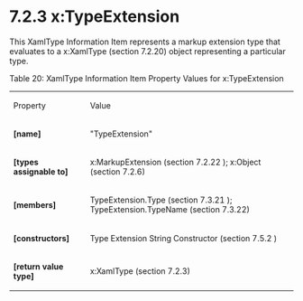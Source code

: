 <html dir="LTR" xmlns:mshelp="http://msdn.microsoft.com/mshelp" xmlns:ddue="http://ddue.schemas.microsoft.com/authoring/2003/5" xmlns:xlink="http://www.w3.org/1999/xlink" xmlns:tool="http://www.microsoft.com/tooltip"><body><input type="hidden" id="userDataCache" class="userDataStyle"><input type="hidden" id="hiddenScrollOffset"><img id="dropDownImage" style="display:none; height:0; width:0;" src="../local/drpdown.gif"><img id="dropDownHoverImage" style="display:none; height:0; width:0;" src="../local/drpdown_orange.gif"><img id="collapseImage" style="display:none; height:0; width:0;" src="../local/collapse.gif"><img id="expandImage" style="display:none; height:0; width:0;" src="../local/exp.gif"><img id="collapseAllImage" style="display:none; height:0; width:0;" src="../local/collall.gif"><img id="expandAllImage" style="display:none; height:0; width:0;" src="../local/expall.gif"><img id="copyImage" style="display:none; height:0; width:0;" src="../local/copycode.gif"><img id="copyHoverImage" style="display:none; height:0; width:0;" src="../local/copycodeHighlight.gif"><div id="header"><h1 class="heading">7.2.3 x:TypeExtension</h1></div><div id="mainSection"><div id="mainBody"><div id="allHistory" class="saveHistory" onsave="saveAll()" onload="loadAll()"></div>




<p xmlns:wsd="http://wsdev.schemas.microsoft.com/authoring/2008/2" xmlns:msxsl="urn:schemas-microsoft-com:xslt" xmlns:script="urn:script" xmlns:build="urn:build">
<div id="sectionSection0" class="section" name="collapseableSection"><content xmlns="http://ddue.schemas.microsoft.com/authoring/2003/5" xmlns:wsd="http://wsdev.schemas.microsoft.com/authoring/2008/2" xmlns:msxsl="urn:schemas-microsoft-com:xslt" xmlns:script="urn:script" xmlns:build="urn:build">
				</content></div><div id="sectionSection1" class="section" name="collapseableSection"><content xmlns="http://ddue.schemas.microsoft.com/authoring/2003/5" xmlns:wsd="http://wsdev.schemas.microsoft.com/authoring/2008/2" xmlns:msxsl="urn:schemas-microsoft-com:xslt" xmlns:script="urn:script" xmlns:build="urn:build">
					<p xmlns="">This <mshelp:link keywords="2c66ed32-eead-44a7-847d-baabda0d2856" tabindex="0">XamlType Information Item</mshelp:link> represents a markup extension type that evaluates to a <mshelp:link keywords="d36c20b5-5644-4e4c-bce5-6151003997dd" tabindex="0">x:XamlType (section </mshelp:link><mshelp:link keywords="d36c20b5-5644-4e4c-bce5-6151003997dd" tabindex="0">7.2.20</mshelp:link><mshelp:link keywords="d36c20b5-5644-4e4c-bce5-6151003997dd" tabindex="0">)</mshelp:link> object representing a particular type.</p>
					<p xmlns="">Table 20: XamlType Information Item Property Values for x:TypeExtension</p>
					<p xmlns=""><b></b></p><table class="ProtocolAuthoredTable" xmlns=""><tr>
								<td id="ShadedCell">
									<p>Property</p>
								</td>
								<td id="ShadedCell">
									<p>Value</p>
								</td>
							</tr><tr>
							<td>
								<p>
									<b>[name]</b>
								</p>
							</td>
							<td>
								<p>"TypeExtension"</p>
							</td>
						</tr><tr>
							<td>
								<p>
									<b>[types assignable to]</b>
								</p>
							</td>
							<td>
								<p>
									<mshelp:link keywords="8d383d82-2165-4073-aea6-8f2f5d934162" tabindex="0">x:MarkupExtension (section </mshelp:link>
									<mshelp:link keywords="8d383d82-2165-4073-aea6-8f2f5d934162" tabindex="0">7.2.22</mshelp:link>
									<mshelp:link keywords="8d383d82-2165-4073-aea6-8f2f5d934162" tabindex="0">)</mshelp:link>; <mshelp:link keywords="a1fd55fa-e9c6-4bcf-9abb-58d4c0198c9c" tabindex="0">x:Object (section </mshelp:link><mshelp:link keywords="a1fd55fa-e9c6-4bcf-9abb-58d4c0198c9c" tabindex="0">7.2.6</mshelp:link><mshelp:link keywords="a1fd55fa-e9c6-4bcf-9abb-58d4c0198c9c" tabindex="0">)</mshelp:link></p>
							</td>
						</tr><tr>
							<td>
								<p>
									<b>[members]</b>
								</p>
							</td>
							<td>
								<p>
									<mshelp:link keywords="b76f9ba0-979d-4e2e-8a52-b12f8189e4f1" tabindex="0">TypeExtension.Type (section </mshelp:link>
									<mshelp:link keywords="b76f9ba0-979d-4e2e-8a52-b12f8189e4f1" tabindex="0">7.3.21</mshelp:link>
									<mshelp:link keywords="b76f9ba0-979d-4e2e-8a52-b12f8189e4f1" tabindex="0">)</mshelp:link>; <mshelp:link keywords="839b088d-0eee-4905-ade6-85d5fd76f370" tabindex="0">TypeExtension.TypeName (section </mshelp:link><mshelp:link keywords="839b088d-0eee-4905-ade6-85d5fd76f370" tabindex="0">7.3.22</mshelp:link><mshelp:link keywords="839b088d-0eee-4905-ade6-85d5fd76f370" tabindex="0">)</mshelp:link></p>
							</td>
						</tr><tr>
							<td>
								<p>
									<b>[constructors]</b>
								</p>
							</td>
							<td>
								<p>
									<mshelp:link keywords="698e355c-c7d9-4d08-b88d-5d1dda037bee" tabindex="0">Type Extension String Constructor (section </mshelp:link>
									<mshelp:link keywords="698e355c-c7d9-4d08-b88d-5d1dda037bee" tabindex="0">7.5.2</mshelp:link>
									<mshelp:link keywords="698e355c-c7d9-4d08-b88d-5d1dda037bee" tabindex="0">)</mshelp:link>
								</p>
							</td>
						</tr><tr>
							<td>
								<p>
									<b>[return value type]</b>
								</p>
							</td>
							<td>
								<p>x:XamlType (section 7.2.3)</p>
							</td>
						</tr></table>
				</content></div><!--[if gte IE 5]>
			<tool:tip element="languageFilterToolTip" avoidmouse="false"/>
		<![endif]--></div><a name="feedback"></a><span></span></div></body></html>
